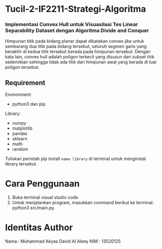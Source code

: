 # Tucil-2-IF2211-Strategi-Algoritma
### Implementasi Convex Hull untuk Visuasilasi Tes Linear Separability Dataset dengan Algoritma Divide and Conquer

Himpunan titik pada bidang planar dapat dikatakan convex jika untuk sembarang dua titik pada bidang tersebut, seluruh segmen garis yang berakhir di kedua titik tersebut berada pada himpunan tersebut. Dengan kata lain, convex hull adalah poligon terkecil yang disusun dari subset titik sedemikian sehingga tidak ada titik dari himpunan awal yang berada di luar poligon tersebut.

## Requirement

Environment:
- python3 dan pip

Library:
- numpy
- matplotlib
- pandas
- sklearn
- math
- random

Tuliskan perintah pip install `nama library` di terminal untuk menginstal library tersebut.

# Cara Penggunaan

1. Buka terminal visual studio code.
2. Untuk menjalankan program, masukkan command berikut ke terminal: python3 src/main.py.

# Identitas Author

Nama : Muhammad Akyas David Al Aleey
NIM : 13520125
